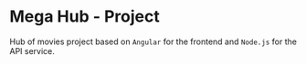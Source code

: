 # Mega Hub - Project

Hub of movies project based on `Angular` for the frontend and `Node.js` for the API service.

